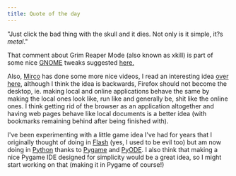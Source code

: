 ```yaml
---
title: Quote of the day
---
```

"Just click the bad thing with the skull and it dies. Not only is it simple, it?s <em>metal</em>."

That comment about Grim Reaper Mode (also known as xkill) is part of some nice <a href="http://www.gnome.org/">GNOME</a> tweaks suggested <a href="http://www.venturecake.com/10-ideas-to-improve-gnome/">here.</a>

Also, <a href="http://macslow.thepimp.net/">Mirco</a> has done some more nice videos, I read an interesting idea <a href="http://www.onlamp.com/pub/a/onlamp/2007/05/10/rethinking-the-linux-distribution.html">over here</a>, although I think the idea is backwards, Firefox should not become the desktop, ie. making local and online applications behave the same by making the local ones look like, run like and generally be, shit like the online ones. I think getting rid of the browser as an application altogether and having web pages behave like local documents is a better idea (with bookmarks remaining behind after being finished with).

I've been experimenting with a little game idea I've had for years that I originally thought of doing in <a href="http://www.gnu.org/software/gnash">Flash</a> (yes, I used to be evil too) but am now doing in <a href="http://www.python.org/">Python</a> thanks to <a href="http://www.pygame.org/">Pygame</a> and <a href="http://pyode.sourceforge.net/">PyODE</a>. I also think that making a nice Pygame IDE designed for simplicity would be a great idea, so I might start working on that (making it in Pygame of course!)
